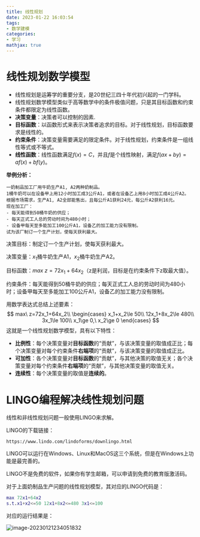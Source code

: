 ```yaml
---
title: 线性规划
date: 2023-01-22 16:03:54
tags: 
- 数学建模
categories: 
- 学习
mathjax: true
---
```


# 线性规划数学模型

- 线性规划是运筹学的重要分支，是20世纪三四十年代初兴起的一门学科。
- 线性规划数学模型类似于高等数学中的条件极值问题，只是其目标函数和约束条件都限定为线性函数。
- **决策变量**：决策者可以控制的因素.
- **目标函数**：以函数形式来表示决策者追求的目标。对于线性规划，目标函数要求是线性的。
- **约束条件**：决策变量需要满足的限定条件。对于线性规划，约束条件是一组线性等式或不等式。
- **线性函数**：线性函数满足$f(x)=C$，并且$f$是个线性映射，满足$f(ax+by)=af(x)+bf(y)$。

<!--more-->

**举例分析：**

```
一奶制品加工厂用牛奶生产A1, A2两种奶制品。
1桶牛奶可以在设备甲上用12小时加工成3公斤A1，或者在设备乙上用8小时加工成4公斤A2。
根据市场需求，生产A1, A2全部能售出，且每公斤A1获利24元，每公斤A2获利16元。
现在加工厂：
- 每天能得到50桶牛奶的供应；
- 每天正式工人总的劳动时间为480小时；
- 设备甲每天至多能加工100公斤A1，设备乙的加工能力没有限制。
试为该厂制订一个生产计划，使每天获利最大。
```

决策目标：制定订一个生产计划，使每天获利最大。

决策变量：$x_1$桶牛奶生产A1，$x_2$桶牛奶生产A2。

目标函数：$max\ z=72x_1+64x_2$（z是利润，目标是在约束条件下z取最大值）。

约束条件：每天能得到50桶牛奶的供应；每天正式工人总的劳动时间为480小时；设备甲每天至多能加工100公斤A1，设备乙的加工能力没有限制。

用数学表达式总结上述要素：
$$
max\ z=72x_1+64x_2\\
\begin{cases}
	x_1+x_2\le 50\\
	12x_1+8x_2\le 480\\
	3x_1\le 100\\
	x_1\ge 0,\ x_2\ge 0
\end{cases}
$$
这就是一个线性规划数学模型，具有以下特性：

- **比例性**：每个决策变量对**目标函数**的“贡献”，与该决策变量的取值成正比；每个决策变量对每个约束条件**右端项**的“贡献”，与该决策变量的取值成正比。
- **可加性**：各个决策变量对**目标函数**的“贡献”，与其他决策的取值无关；各个决策变量对每个约束条件**右端项**的“贡献”，与其他决策变量的取值无关。
- **连续性**：每个决策变量的取值是**连续的**。

# LINGO编程解决线性规划问题

线性和非线性规划问题一般使用LINGO来求解。

LINGO的下载链接：

```http
https://www.lindo.com/lindoforms/downlingo.html
```

LINGO可以运行在Windows、Linux和MacOS这三个系统，但是在Windows上功能是最完善的。

LINGO不是免费的软件，如果你有学生邮箱，可以申请到免费的教育版激活码。

对于上面奶制品生产问题的线性规划模型，其对应的LINGO代码是：

```matlab
max 72x1+64x2
s.t.x1+x2<=50 12x1+8x2<=480 3x1<=100
```

对应的运行结果是：

![image-20230121234051832](image-20230121234051832.png)
